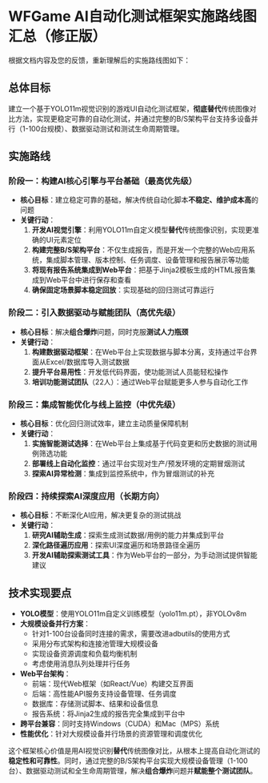 
# WFGame AI自动化测试框架实施路线图汇总（修正版）

根据文档内容及您的反馈，重新理解后的实施路线图如下：

## 总体目标

建立一个基于YOLO11m视觉识别的游戏UI自动化测试框架，**彻底替代**传统图像对比方法，实现更稳定可靠的自动化测试，并通过完整的B/S架构平台支持多设备并行（1-100台规模）、数据驱动测试和测试生命周期管理。

## 实施路线

### 阶段一：构建AI核心引擎与平台基础（最高优先级）

- **核心目标**：建立稳定可靠的基础，解决传统自动化脚本**不稳定、维护成本高**的问题
- **关键行动**：
  1. **开发AI视觉引擎**：利用YOLO11m自定义模型**替代**传统图像识别，实现更准确的UI元素定位
  2. **构建完整B/S架构平台**：不仅生成报告，而是开发一个完整的Web应用系统，集成脚本管理、版本控制、任务调度、设备管理和报告展示等功能
  3. **将现有报告系统集成到Web平台**：把基于Jinja2模板生成的HTML报告集成到Web平台中进行保存和查看
  4. **确保固定场景脚本稳定回放**：实现基础的回归测试可靠运行

### 阶段二：引入数据驱动与赋能团队（高优先级）

- **核心目标**：解决**组合爆炸**问题，同时克服**测试人力瓶颈**
- **关键行动**：
  1. **构建数据驱动框架**：在Web平台上实现数据与脚本分离，支持通过平台界面从Excel/数据库导入测试数据
  2. **提升平台易用性**：开发低代码界面，使功能测试人员能轻松操作
  3. **培训功能测试团队**（22人）：通过Web平台赋能更多人参与自动化工作

### 阶段三：集成智能优化与线上监控（中优先级）

- **核心目标**：优化回归测试效率，建立主动质量保障机制
- **关键行动**：
  1. **实施智能测试选择**：在Web平台上集成基于代码变更和历史数据的测试用例筛选功能
  2. **部署线上自动化监控**：通过平台实现对生产/预发环境的定期冒烟测试
  3. **探索AI异常检测**：集成到监控系统中，作为冒烟测试的补充

### 阶段四：持续探索AI深度应用（长期方向）

- **核心目标**：不断深化AI应用，解决更复杂的测试挑战
- **关键行动**：
  1. **研究AI辅助生成**：探索生成测试数据/用例的能力并集成到平台
  2. **深化路径遍历应用**：探索UI深度遍历和场景路径全遍历
  3. **开发AI辅助探索测试工具**：作为Web平台的一部分，为手动测试提供智能建议

## 技术实现要点

- **YOLO模型**：使用YOLO11m自定义训练模型（yolo11m.pt），非YOLOv8m
- **大规模设备并行方案**：
  - 针对1-100台设备同时连接的需求，需要改进adbutils的使用方式
  - 采用分布式架构和连接池管理大规模设备
  - 实现设备资源调度和负载均衡机制
  - 考虑使用消息队列处理并行任务
- **Web平台架构**：
  - 前端：现代Web框架（如React/Vue）构建交互界面
  - 后端：高性能API服务支持设备管理、任务调度
  - 数据库：存储测试脚本、结果和设备信息
  - 报告系统：将Jinja2生成的报告完全集成到平台中
- **跨平台兼容**：同时支持Windows（CUDA）和Mac（MPS）系统
- **性能优化**：针对大规模设备并行场景的资源管理和调度优化

这个框架核心价值是用AI视觉识别**替代**传统图像对比，从根本上提高自动化测试的**稳定性和可靠性**。同时，通过完整的B/S架构平台实现大规模设备管理（1-100台）、数据驱动测试和全生命周期管理，解决**组合爆炸**问题并**赋能整个测试团队**。
